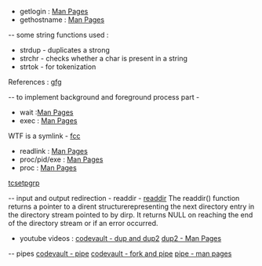 - getlogin : [Man Pages](https://man7.org/linux/man-pages/man3/getlogin.3.html)
- gethostname : [Man Pages](https://man7.org/linux/man-pages/man2/gethostname.2.html)


-- some string functions used : 
- strdup - duplicates a strong
- strchr - checks whether a char is present in a string
- strtok - for tokenization

References : [gfg](https://www.geeksforgeeks.org/cpp/strtok-strtok_r-functions-c-examples/)


-- to implement background and foreground process part - 

- wait :[Man Pages](https://man7.org/linux/man-pages/man3/wait.3p.html)
- exec : [Man Pages](https://man7.org/linux/man-pages/man3/exec.3.html)

WTF is a symlink - [fcc](https://www.freecodecamp.org/news/symlink-tutorial-in-linux-how-to-create-and-remove-a-symbolic-link/)
- readlink : [Man Pages](https://man7.org/linux/man-pages/man2/readlink.2.html)
- proc/pid/exe : [Man Pages](https://man7.org/linux/man-pages/man5/proc_pid_exe.5.html)
- proc : [Man Pages](https://man7.org/linux/man-pages/man5/proc.5.html) <proc pseudo file system>

[tcsetpgrp](https://man7.org/linux/man-pages/man3/tcsetpgrp.3.html)


-- input and output redirection - 
readdir - 
[readdir](https://man7.org/linux/man-pages/man3/readdir.3.html)
The readdir() function returns a pointer to a dirent structurerepresenting the next directory entry in the directory stream pointed to by dirp.  It returns NULL on reaching the end of the directory stream or if an error occurred.

- youtube videos : 
  [codevault - dup and dup2](https://www.youtube.com/watch?v=5fnVr-zH-SE)
  [dup2 - Man Pages](https://man7.org/linux/man-pages/man2/dup.2.html)

-- pipes
  [codevault - pipe](https://www.youtube.com/watch?v=Mqb2dVRe0uo&t=440s)
  [codevault - fork and pipe](https://www.youtube.com/watch?v=6u_iPGVkfZ4)
  [pipe - man pages](https://man7.org/linux/man-pages/man2/pipe.2.html)

